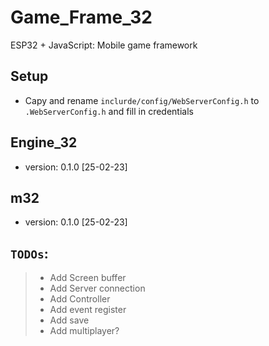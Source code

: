 # Game_Frame_32
ESP32 + JavaScript: Mobile game framework

## Setup
* Capy and rename `inclurde/config/WebServerConfig.h` to `.WebServerConfig.h` and fill in credentials

## Engine_32
* version: 0.1.0 [25-02-23]
## m32
* version: 0.1.0 [25-02-23]


## `TODOs`:
>* Add Screen buffer
>* Add Server connection
>* Add Controller
>* Add event register
>* Add save
>* Add multiplayer?
